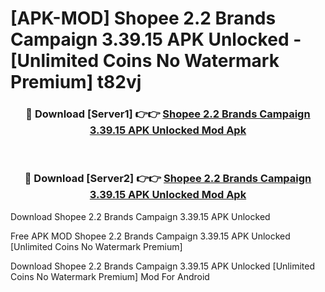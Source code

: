 # [APK-MOD] Shopee 2.2 Brands Campaign 3.39.15 APK Unlocked - [Unlimited Coins No Watermark Premium] t82vj



<div align="center">
<h3>🔴 Download [Server1] 👉👉 <a href="https://momento.my/?title=Shopee_2.2_Brands_Campaign_3.39.15_APK_Unlocked">Shopee 2.2 Brands Campaign 3.39.15 APK Unlocked Mod Apk</a></h3><br>

<h3>🔴 Download [Server2] 👉👉 <a href="https://momento.my/?title=Shopee_2.2_Brands_Campaign_3.39.15_APK_Unlocked">Shopee 2.2 Brands Campaign 3.39.15 APK Unlocked Mod Apk</a></h3>
</div>



Download Shopee 2.2 Brands Campaign 3.39.15 APK Unlocked 

Free APK MOD Shopee 2.2 Brands Campaign 3.39.15 APK Unlocked [Unlimited Coins No Watermark Premium]

Download Shopee 2.2 Brands Campaign 3.39.15 APK Unlocked [Unlimited Coins No Watermark Premium] Mod For Android
